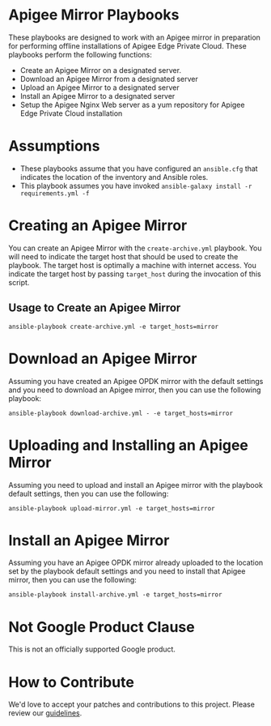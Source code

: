 Apigee Mirror Playbooks
=============================

These playbooks are designed to work with an Apigee mirror in preparation for performing offline
 installations of Apigee Edge Private Cloud. These playbooks perform the following functions:
 
 * Create an Apigee Mirror on a designated server.
 * Download an Apigee Mirror from a designated server
 * Upload an Apigee Mirror to a designated server
 * Install an Apigee Mirror to a designated server
 * Setup the Apigee Nginx Web server as a yum repository for Apigee Edge Private Cloud installation
 
# Assumptions

* These playbooks assume that you have configured an `ansible.cfg` that indicates the location of the 
inventory and Ansible roles.
* This playbook assumes you have invoked `ansible-galaxy install -r requirements.yml -f`
 
# Creating an Apigee Mirror
You can create an Apigee Mirror with the `create-archive.yml` playbook. You will need to indicate the 
target host that should be used to create the playbook. The target host is optimally a machine with
internet access. You indicate the target host by passing `target_host` during the invocation of this
script.

## Usage to Create an Apigee Mirror

    ansible-playbook create-archive.yml -e target_hosts=mirror
         
# Download an Apigee Mirror
Assuming you have created an Apigee OPDK mirror with the default settings and you need to download an Apigee mirror, 
then you can use the following playbook: 
 
    ansible-playbook download-archive.yml - -e target_hosts=mirror

# Uploading and Installing an Apigee Mirror
Assuming you need to upload and install an Apigee mirror with the playbook default settings, then you can use the 
following:
   
    ansible-playbook upload-mirror.yml -e target_hosts=mirror
    
# Install an Apigee Mirror
Assuming you have an Apigee OPDK mirror already uploaded to the location set by the playbook default settings and you 
need to install that Apigee mirror, then you can use the following:

    ansible-playbook install-archive.yml -e target_hosts=mirror
    
<!-- BEGIN Google Required Disclaimer -->

# Not Google Product Clause

This is not an officially supported Google product.
<!-- END Google Required Disclaimer -->
<!-- BEGIN Google How To Contribute -->
# How to Contribute

We'd love to accept your patches and contributions to this project. Please review our [guidelines](CONTRIBUTING.md).
<!-- END Google How To Contribute -->